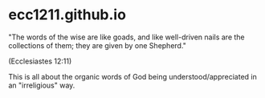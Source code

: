 # ecc1211.github.io
"The words of the wise are like goads, and like well-driven nails are the collections of them; they are given by one Shepherd."






(Ecclesiastes 12:11)

This is all about the organic words of God being understood/appreciated in an "irreligious" way.
